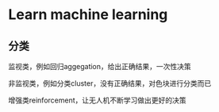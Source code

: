 # Learn machine learning

## 分类

监视类，例如回归aggegation，给出正确结果，一次性决策

非监视类，例如分类cluster，没有正确结果，对色块进行分类而已

增强类reinforcement，让无人机不断学习做出更好的决策
